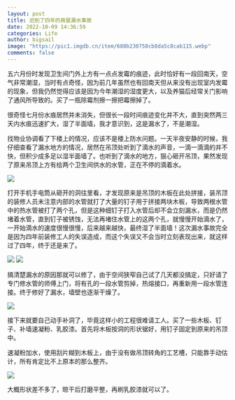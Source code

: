 ```yaml
---
layout: post
title: 迟到了四年的房屋漏水事故
date: 2022-10-09 14:36:59
categories: Life
author: bigsail
image: "https://pic1.imgdb.cn/item/680b230758cb8da5c8cab115.webp"
comments: false
---
```

五六月份时发现卫生间门外上方有一点点发霉的痕迹，此时恰好有一段回南天，空气非常潮湿，当时有点奇怪，因为前几年虽然也有回南天但从来没有出现室内发霉的现象，但我仍然觉得应该是因为今年潮湿的湿度更大，以及养猫后经常关门影响了通风所导致的。买了一瓶除霉剂擦一擦把霉擦掉了。

很奇怪七月份水痕居然并未消失，但很长一段时间痕迹变化并不大，直到突然两三天内水痕迅速扩大，湿了半面墙，我才意识到，这是漏水了，不是潮湿。

找物业协调看了下楼上的情况，应该不是楼上防水问题。一天半夜安静的时候，我仔细查看了漏水地方的情况，居然在吊顶处听到了滴水的声音，一滴一滴滴的并不快，但积少成多足以湿半面墙了。也听到了滴水的地方，狠心砸开吊顶，果然发现了原来吊顶上方有给两个卫生间供水的水管，正在不停的滴着水。

![](https://ucarecdn.com/b778a3fe-1a6d-429b-bd10-8e7e3db32421/1601.webp)

打开手机手电筒从砸开的洞往里看，才发现原来是吊顶的木板在此处拼接，装吊顶的装修人员未注意内部的水管就打了大量的钉子用于拼接两块木板，导致两根水管中的热水管被打了两个孔，但是这种细钉子打入水管后却不会立刻漏水，而是仍然堵着水管，直到钉子被锈蚀，无法再堵住水管上的这两个孔，就慢慢开始滴水了，一开始滴水的速度很慢很慢，后来越来越快，最终湿了半面墙！这次漏水事故完全是因为四年前装修工人的失误造成，而这个失误又不会当时立刻表现出来，就这样过了四年，终于还是来了。

![](https://ucarecdn.com/668a2b70-244e-4a35-9fb8-b9ff7a01c79d/1602.webp)
![](https://ucarecdn.com/5613263b-e677-493d-a8dd-54d60d91131b/1603.webp)

搞清楚漏水的原因那就可以修了，由于空间狭窄自己试了几天都没搞定，只好请了专门修水管的师傅上门，将有孔的一段水管剪掉，热熔接口，再重新用一段水管连接。终于修好了漏水，墙壁也逐渐干燥了。

![](https://ucarecdn.com/0d91a2e2-9b2e-41f3-8ad9-e331aaf85d92/1604.webp)

接下来就要自己动手补洞了，毕竟这样小的工程很难请工人。买了一些木板、钉子、补墙速凝粉、乳胶漆。首先将木板按洞的形状锯好，用钉子固定到原来的吊顶中。

速凝粉加水，使用刮片糊到木板上，由于没有做吊顶转角的工艺槽，只能靠手动估计，所有肯定比不上原本的那么整齐。

![](https://ucarecdn.com/b24c50bf-0656-4273-b7d3-497659242f85/1605.webp)

大概形状差不多了，晾干后打磨平整，再刷乳胶漆就可以了。